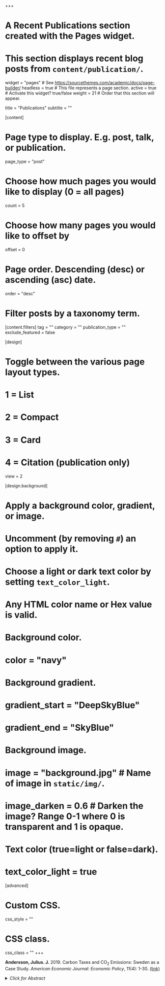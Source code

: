 +++
# A Recent Publications section created with the Pages widget.
# This section displays recent blog posts from `content/publication/`.

widget = "pages"  # See https://sourcethemes.com/academic/docs/page-builder/
headless = true  # This file represents a page section.
active = true  # Activate this widget? true/false
weight = 21  # Order that this section will appear.

title = "Publications"
subtitle = ""

[content]
  # Page type to display. E.g. post, talk, or publication.
  page_type = "post"
  
  # Choose how much pages you would like to display (0 = all pages)
  count = 5
  
  # Choose how many pages you would like to offset by
  offset = 0

  # Page order. Descending (desc) or ascending (asc) date.
  order = "desc"

  # Filter posts by a taxonomy term.
  [content.filters]
    tag = ""
    category = ""
    publication_type = ""
    exclude_featured = false
  
[design]
  # Toggle between the various page layout types.
  #   1 = List
  #   2 = Compact
  #   3 = Card
  #   4 = Citation (publication only)
  view = 2
  
[design.background]
  # Apply a background color, gradient, or image.
  #   Uncomment (by removing `#`) an option to apply it.
  #   Choose a light or dark text color by setting `text_color_light`.
  #   Any HTML color name or Hex value is valid.
  
  # Background color.
  # color = "navy"
  
  # Background gradient.
  # gradient_start = "DeepSkyBlue"
  # gradient_end = "SkyBlue"
  
  # Background image.
  # image = "background.jpg"  # Name of image in `static/img/`.
  # image_darken = 0.6  # Darken the image? Range 0-1 where 0 is transparent and 1 is opaque.

  # Text color (true=light or false=dark).
  # text_color_light = true  
  
[advanced]
 # Custom CSS. 
 css_style = ""
 
 # CSS class.
 css_class = ""
+++

 <p><strong>Andersson, Julius. J.</strong> 2019. Carbon Taxes and CO<sub>2</sub> Emissions: Sweden as a Case Study. <em>American Economic Journal: Economic Policy</em>, 11(4): 1-30. <a href="https://www.aeaweb.org/articles?id=10.1257/pol.20170144&&from=f" target="_blank">(link)</a> 
  
<p><details>
<summary > <em>Click for Abstract</em> </summary>
<div style="text-align: justify">
This quasi-experimental study is the first to find a significant causal effect of carbon taxes on emissions, empirically analyzing the implementation of a carbon tax and a value-added tax on transport fuel in Sweden. After implementation, carbon dioxide emissions from transport declined almost 11 percent, with the largest share due to the carbon tax alone, relative to a synthetic control unit constructed from a comparable group of OECD countries. Furthermore, the carbon tax elasticity of demand for gasoline is three times larger than the price elasticity. Policy evaluations of carbon taxes, using price elasticities to simulate emission reductions, may thus significantly underestimate their true effect.
</div>
</details></p>


